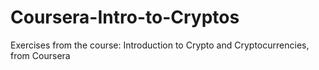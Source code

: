 # Coursera-Intro-to-Cryptos
Exercises from the course: Introduction to Crypto and Cryptocurrencies, from Coursera
